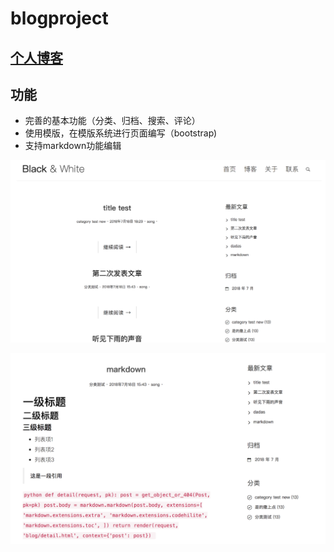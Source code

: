 # blogproject
## [个人博客](song0828.cn)
## 功能
+ 完善的基本功能（分类、归档、搜索、评论）
+ 使用模版，在模版系统进行页面编写（bootstrap)
+ 支持markdown功能编辑

![](blog_1.png)

![](blog_2.png)
